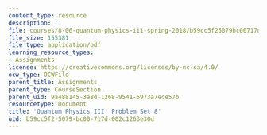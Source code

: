 ```yaml
---
content_type: resource
description: ''
file: courses/8-06-quantum-physics-iii-spring-2018/b59cc5f25079bc00717d002c1263e30d_MIT8_06S18ps8.pdf
file_size: 155381
file_type: application/pdf
learning_resource_types:
- Assignments
license: https://creativecommons.org/licenses/by-nc-sa/4.0/
ocw_type: OCWFile
parent_title: Assignments
parent_type: CourseSection
parent_uid: 9a488145-3a8d-1268-9541-6973a7ece57b
resourcetype: Document
title: 'Quantum Physics III: Problem Set 8'
uid: b59cc5f2-5079-bc00-717d-002c1263e30d
---
```


